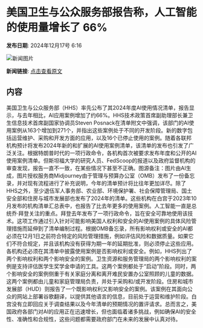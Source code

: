 # 美国卫生与公众服务部报告称，人工智能的使用量增长了 66%

**发布日期**: 2024年12月17号 6:16

![新闻图片](https://pic.chinaz.com/picmap/202304251756311752_2.jpg)

**新闻链接**: [点击查看原文](https://www.aibase.com/zh/news/14026)

## 内容

美国卫生与公众服务部（HHS）率先公布了其2024年度AI使用情况清单，报告显示，与去年相比，AI应用案例增加了约66%。HHS技术政策首席副助理部长兼卫生信息技术首席副国家协调员Steven Posnack在清单附文中强调，该部门的AI使用案例从163个增加到271个，并指出这些案例处于不同的开发阶段。新的数字包括运营维护、采购和开发方面的应用，以及16个已停止使用的案例。随着各联邦机构预计将发布2024年新的和扩展的AI使用案例清单，该清单的发布也引发了广泛关注。根据特朗普时代的一项行政命令，各机构首次被要求发布年度和公开的AI使用案例清单。但斯坦福大学的研究人员、FedScoop的报道以及政府监督机构的审查发现，报告一直不一致，在某些情况下甚至不正确。图源备注：图片由AI生成，图片授权服务商Midjourney由于管理与预算办公室（OMB）发布了一份备忘录，并对现有流程进行了补充说明，今年的清单预计将比往年更加详尽。除了HHS之外，至少退伍军人事务部、农业部、环境保护署、社会保障管理局、国土安全部和住房与城市发展部也发布了2024年的清单。这些机构在白宫于2023年10月发布的机构清单汇总表中，也报告了比去年更多的使用案例。人工智能一直是总统乔·拜登关注的重点。拜登去年发布了一项行政命令，旨在安全可靠地使用该技术。这项工作通过引入针对可能影响美国人权利和安全的AI使用案例的具体风险管理措施而延伸到了清单编制过程。根据OMB备忘录，所有影响权利或安全的AI都必须在12月1日之前符合特定的风险管理措施，例如评估风险和数据质量。如果它们不符合规定，并且该机构没有获得为期一年的延期批准，则必须停止这些应用。各机构还必须在其清单中披露使用案例是否影响权利或安全。例如，HHS列出了两个影响权利和两个影响安全的案例。卫生资源和服务管理局的两个影响权利的案例是支持评估医学生奖学金申请的工具。这两个案例都处于“启动”阶段。同时，两个影响安全的案例侧重于有关家庭分离和离开难民安置办公室照顾的儿童的数据。这两个案例都由儿童和家庭管理局负责，并处于采购和/或开发阶段。住房和城市发展部（HUD）则报告了一个既影响权利又影响安全的案例。该案例在其面向公众的网站上部署谷歌翻译，以提供其他语言的信息，目前处于运营和维护阶段。白宫没有立即回应关于调查结果以及今年清单的预期情况的置评请求。总而言之，美国政府各部门对AI的应用正在迅速增长，但也面临着诸多挑战，例如确保AI的安全性、准确性和合规性，这些问题都需要政府部门在未来的发展中认真对待。
